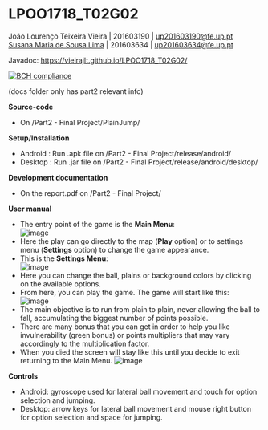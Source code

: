 # LPOO1718_T02G02

João Lourenço Teixeira Vieira   |   201603190   |   up201603190@fe.up.pt <br />
[Susana Maria de Sousa Lima](https://github.com/susanalima)      |   201603634   |   up201603634@fe.up.pt <br />

Javadoc: https://vieirajlt.github.io/LPOO1718_T02G02/ <br />

[![BCH compliance](https://bettercodehub.com/edge/badge/vieirajlt/LPOO1718_T02G02?branch=master&token=23107aa990af50e54c27bfae7169ed536fa1a359)](https://bettercodehub.com/)

(docs folder only has part2 relevant info) <br />

**Source-code**<br />
- On /Part2 - Final Project/PlainJump/

**Setup/Installation**<br />
- Android : Run .apk file on /Part2 - Final Project/release/android/
- Desktop : Run .jar file on /Part2 - Final Project/release/android/desktop/

**Development documentation**<br />
- On the report.pdf on /Part2 - Final Project/

**User manual**
- The entry point of the game is the **Main Menu**: <br />
![image](https://github.com/vieirajlt/LPOO1718_T02G02/blob/master/Part2%20-%20Final%20Project/tutorialImages/mainmenu.png)<br />
- Here the play can go directly to the map (**Play** option) or to settings menu (**Settings** option) to change the game appearance.<br />
- This is the **Settings Menu**:<br />
![image](https://github.com/vieirajlt/LPOO1718_T02G02/blob/master/Part2%20-%20Final%20Project/tutorialImages/settingsmenu.png)<br />
- Here you can change the ball, plains or background colors by clicking on the available options.
- From here, you can play the game. The game will start like this:<br />
![image](https://github.com/vieirajlt/LPOO1718_T02G02/blob/master/Part2%20-%20Final%20Project/tutorialImages/play.png)<br />
- The main objective is to run from plain to plain, never allowing the ball to fall, accumulating the biggest number of points possible.
- There are many bonus that you can get in order to help you like invulnerability (green bonus) or points multipliers that may vary accordingly to the multiplication factor.
- When you died the screen will stay like this until you decide to exit returning to the Main Menu.
![image](https://github.com/vieirajlt/LPOO1718_T02G02/blob/master/Part2%20-%20Final%20Project/tutorialImages/gameover.png)<br />

**Controls**
- Android: gyroscope used for lateral ball movement and touch for option selection and jumping.
- Desktop: arrow keys for lateral ball movement and mouse right button for option selection and space for jumping.

